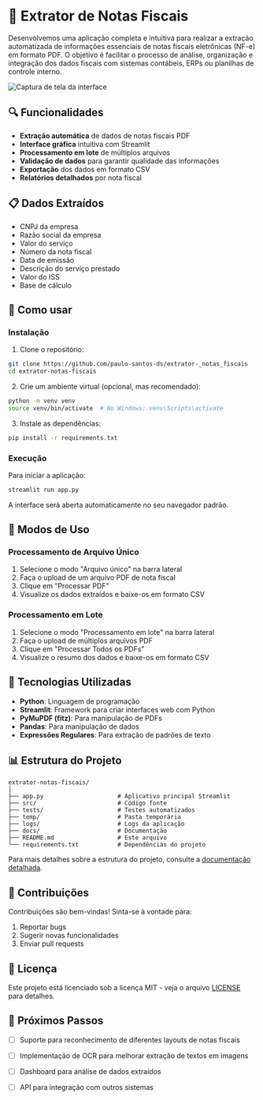 # 📄 Extrator de Notas Fiscais

Desenvolvemos uma aplicação completa e intuitiva para realizar a extração automatizada de informações essenciais de notas fiscais eletrônicas (NF-e) em formato PDF. O objetivo é facilitar o processo de análise, organização e integração dos dados fiscais com sistemas contábeis, ERPs ou planilhas de controle interno.

![Captura de tela da interface](docs/screenshots/interface_example.png)

## 🔍 Funcionalidades

- **Extração automática** de dados de notas fiscais PDF
- **Interface gráfica** intuitiva com Streamlit
- **Processamento em lote** de múltiplos arquivos
- **Validação de dados** para garantir qualidade das informações
- **Exportação** dos dados em formato CSV
- **Relatórios detalhados** por nota fiscal

## 📋 Dados Extraídos

- CNPJ da empresa
- Razão social da empresa
- Valor do serviço
- Número da nota fiscal
- Data de emissão
- Descrição do serviço prestado
- Valor do ISS
- Base de cálculo

## 🚀 Como usar

### Instalação

1. Clone o repositório:
```bash
git clone https://github.com/paulo-santos-ds/extrator-_notas_fiscais
cd extrator-notas-fiscais
```

2. Crie um ambiente virtual (opcional, mas recomendado):
```bash
python -m venv venv
source venv/bin/activate  # No Windows: venv\Scripts\activate
```

3. Instale as dependências:
```bash
pip install -r requirements.txt
```

### Execução

Para iniciar a aplicação:
```bash
streamlit run app.py
```

A interface será aberta automaticamente no seu navegador padrão.

## 📱 Modos de Uso

### Processamento de Arquivo Único

1. Selecione o modo "Arquivo único" na barra lateral
2. Faça o upload de um arquivo PDF de nota fiscal
3. Clique em "Processar PDF"
4. Visualize os dados extraídos e baixe-os em formato CSV

### Processamento em Lote

1. Selecione o modo "Processamento em lote" na barra lateral
2. Faça o upload de múltiplos arquivos PDF
3. Clique em "Processar Todos os PDFs"
4. Visualize o resumo dos dados e baixe-os em formato CSV

## 🧰 Tecnologias Utilizadas

- **Python**: Linguagem de programação
- **Streamlit**: Framework para criar interfaces web com Python
- **PyMuPDF (fitz)**: Para manipulação de PDFs
- **Pandas**: Para manipulação de dados
- **Expressões Regulares**: Para extração de padrões de texto

## 📊 Estrutura do Projeto

```
extrator-notas-fiscais/
│
├── app.py                     # Aplicativo principal Streamlit
├── src/                       # Código fonte
├── tests/                     # Testes automatizados
├── temp/                      # Pasta temporária 
├── logs/                      # Logs da aplicação
├── docs/                      # Documentação
├── README.md                  # Este arquivo
└── requirements.txt           # Dependências do projeto
```

Para mais detalhes sobre a estrutura do projeto, consulte a [documentação detalhada](docs/structure.md).

## 🤝 Contribuições

Contribuições são bem-vindas! Sinta-se à vontade para:

1. Reportar bugs
2. Sugerir novas funcionalidades
3. Enviar pull requests

## 📄 Licença

Este projeto está licenciado sob a licença MIT - veja o arquivo [LICENSE](LICENSE) para detalhes.

## 🔮 Próximos Passos

- [ ] Suporte para reconhecimento de diferentes layouts de notas fiscais
- [ ] Implementação de OCR para melhorar extração de textos em imagens
- [ ] Dashboard para análise de dados extraídos
- [ ] API para integração com outros sistemas


